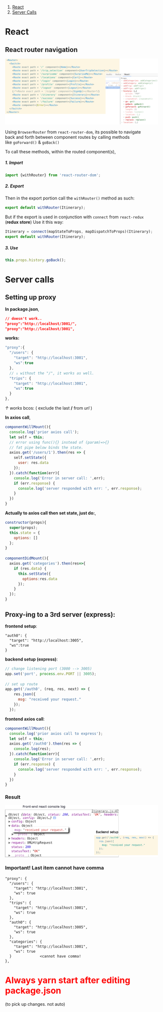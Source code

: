 1. [React](#react-router-navigation)
2. [Server Calls](#server-calls)

# React
## React router navigation

![React-props-history](/design-log/react-history.png)

Using `BrowserRouter` from `react-router-dom`, its possible to navigate  
back and forth between component routes by calling methods   
like `goForward()` & `goBack()`  

To call these methods, within the routed component(*s*),  
##### 1. Import
```js
import {withRouter} from 'react-router-dom';
```
##### 2. Export
Then in the export portion call the `withRouter()` method as such:  
```js
export default withRouter(Itinerary);
```  
But if the export is used in conjunction with `connect` from `react-redux` (**redux store**)
Use it this way:  
```js
Itinerary = connect(mapStateToProps, mapDispatchToProps)(Itinerary);
export default withRouter(Itinerary);
```
##### 3. Use
```js
this.props.history.goBack();
```
# Server calls

## Setting up proxy
**In package.json**,  
```json
// doesn't work..
"proxy":"http://localhost/3001/",  
"proxy":"http://localhost/3001",
```  

<strong>works:</strong>
```js
"proxy":{
  "/users": {
    "target": "http://localhost:3001",  
    "ws":true
  },
  // ↓ without the "/", it works as well.
  "trips": {
    "target": "http://localhost:3001",
    "ws":true
  }
},
```
<em>↑ works</em> bcos: ( exclude the last **/** from *url* )  

**In axios call**,  
```js
componentWillMount(){  
  console.log('prior axios call');
  let self = this;
  // error using func(){} instead of (param)=>{}
  // fat pipe below binds the state.  
  axios.get('/users/1').then(res => {        
    self.setState({
      user: res.data
    });        
  }).catch(function(err){
    console.log('Error in server call: ',err);
    if (err.response) {
      console.log('server responded with err: ', err.response);
    }
  })
}
```
**Actually to axios call then set state, just do:**,  
```js
constructor(props){
  super(props);
  this.state = {
    options: []
  };
}

componentDidMount(){  
  axios.get('categories').then(res=>{
    if (res.data) {
      this.setState({
        options:res.data
      });
    }
  });
}
```
## Proxy-ing to a 3rd server (express):
**frontend setup**:
```
"auth0": {
  "target": "http://localhost:3005",
  "ws":true
}
```
 **backend setup (express)**:
```js
// change listening port (3000 --> 3005)
app.set('port', process.env.PORT || 3005);

// set up route
app.get('/auth0', (req, res, next) => {
    res.json({
      msg: "received your request."
    });
  });
```
**frontend axios call**:
```js
componentWillMount(){      
  console.log('prior axios call to express');
  let self = this;
  axios.get('/auth0').then(res => {
    console.log(res);
  }).catch(function(err){
    console.log('Error in server call: ',err);
    if (err.response) {
      console.log('server responded with err: ', err.response);
    }
  })
}
```

### Result
![Result](design-log/express_call.png)

### Important! Last item cannot have comma
```
"proxy": {
  "/users": {
    "target": "http://localhost:3001",
    "ws": true
  },
  "trips": {
    "target": "http://localhost:3001",
    "ws": true
  },
  "auth0": {
    "target": "http://localhost:3005",
    "ws": true
  },
  "categories": {
    "target": "http://localhost:3001",
    "ws": true
  }             <cannot have comma!
},
```
# <span style="color:red">Always <strong>yarn start</strong> after editing package.json</style>
(to pick up changes. not auto)
